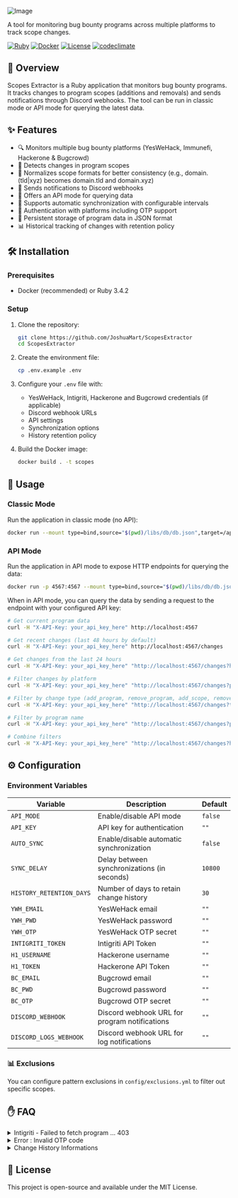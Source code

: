 ![Image](https://github.com/user-attachments/assets/8fa9dd2a-04c8-48d4-a0d7-6057c102436c)

A tool for monitoring bug bounty programs across multiple platforms to track scope changes.

[![Ruby](https://img.shields.io/badge/Ruby-3.4.2-red.svg)](https://www.ruby-lang.org/en/)
[![Docker](https://img.shields.io/badge/Docker-Supported-blue.svg)](https://www.docker.com/)
[![License](https://img.shields.io/badge/License-MIT-green.svg)](LICENSE)
[![codeclimate](https://api.codeclimate.com/v1/badges/713b3c783fe46abaca0e/maintainability)](https://codeclimate.com/github/JoshuaMart/ScopesExtractor/maintainability/)

## 📖 Overview

Scopes Extractor is a Ruby application that monitors bug bounty programs. It tracks changes to program scopes (additions and removals) and sends notifications through Discord webhooks. The tool can be run in classic mode or API mode for querying the latest data.

## ✨ Features

- 🔍 Monitors multiple bug bounty platforms (YesWeHack, Immunefi, Hackerone & Bugcrowd)
- 🔄 Detects changes in program scopes
- 📏 Normalizes scope formats for better consistency (e.g., domain.(tld|xyz) becomes domain.tld and domain.xyz)
- 🚨 Sends notifications to Discord webhooks
- 🔌 Offers an API mode for querying data
- 🔄 Supports automatic synchronization with configurable intervals
- 🔐 Authentication with platforms including OTP support
- 💾 Persistent storage of program data in JSON format
- 📊 Historical tracking of changes with retention policy

## 🛠️ Installation

### Prerequisites

- Docker (recommended) or Ruby 3.4.2

### Setup

1. Clone the repository:
   ```bash
   git clone https://github.com/JoshuaMart/ScopesExtractor
   cd ScopesExtractor
   ```

2. Create the environment file:
   ```bash
   cp .env.example .env
   ```

3. Configure your `.env` file with:
   - YesWeHack, Intigriti, Hackerone and Bugcrowd credentials (if applicable)
   - Discord webhook URLs
   - API settings
   - Synchronization options
   - History retention policy

4. Build the Docker image:
   ```bash
   docker build . -t scopes
   ```

## 🚀 Usage

### Classic Mode

Run the application in classic mode (no API):

```bash
docker run --mount type=bind,source="$(pwd)/libs/db/db.json",target=/app/libs/db/db.json --mount type=bind,source="$(pwd)/libs/db/history.json",target=/app/libs/db/history.json scopes
```

### API Mode

Run the application in API mode to expose HTTP endpoints for querying the data:

```bash
docker run -p 4567:4567 --mount type=bind,source="$(pwd)/libs/db/db.json",target=/app/libs/db/db.json --mount type=bind,source="$(pwd)/libs/db/history.json",target=/app/libs/db/history.json scopes
```

When in API mode, you can query the data by sending a request to the endpoint with your configured API key:

```bash
# Get current program data
curl -H "X-API-Key: your_api_key_here" http://localhost:4567

# Get recent changes (last 48 hours by default)
curl -H "X-API-Key: your_api_key_here" http://localhost:4567/changes

# Get changes from the last 24 hours
curl -H "X-API-Key: your_api_key_here" "http://localhost:4567/changes?hours=24"

# Filter changes by platform
curl -H "X-API-Key: your_api_key_here" "http://localhost:4567/changes?platform=YesWeHack"

# Filter by change type (add_program, remove_program, add_scope, remove_scope)
curl -H "X-API-Key: your_api_key_here" "http://localhost:4567/changes?type=add_scope"

# Filter by program name
curl -H "X-API-Key: your_api_key_here" "http://localhost:4567/changes?program=ProgramName"

# Combine filters
curl -H "X-API-Key: your_api_key_here" "http://localhost:4567/changes?hours=72&platform=Hackerone&type=add_scope"
```

## ⚙️ Configuration

### Environment Variables

| Variable | Description | Default |
|----------|-------------|---------|
| `API_MODE` | Enable/disable API mode | `false` |
| `API_KEY` | API key for authentication | `""` |
| `AUTO_SYNC` | Enable/disable automatic synchronization | `false` |
| `SYNC_DELAY` | Delay between synchronizations (in seconds) | `10800` |
| `HISTORY_RETENTION_DAYS` | Number of days to retain change history | `30` |
| `YWH_EMAIL` | YesWeHack email | `""` |
| `YWH_PWD` | YesWeHack password | `""` |
| `YWH_OTP` | YesWeHack OTP secret | `""` |
| `INTIGRITI_TOKEN` | Intigriti API Token | `""` |
| `H1_USERNAME` | Hackerone username | `""` |
| `H1_TOKEN` | Hackerone API Token | `""` |
| `BC_EMAIL` | Bugcrowd email | `""` |
| `BC_PWD` | Bugcrowd password | `""` |
| `BC_OTP` | Bugcrowd OTP secret | `""` |
| `DISCORD_WEBHOOK` | Discord webhook URL for program notifications | `""` |
| `DISCORD_LOGS_WEBHOOK` | Discord webhook URL for log notifications | `""` |

### 📊 Exclusions

You can configure pattern exclusions in `config/exclusions.yml` to filter out specific scopes.

## ✋ FAQ

<details>
  <summary>Intigriti - Failed to fetch program ... 403</summary>

  Programs must be manually accepted on the Intigriti website in order to be able to consult them.
</details>

<details>
  <summary>Error : Invalid OTP code</summary>

  The most likely reason is that your server's time is not correct, so the generated OTP code is not correct either.
</details>

<details>
  <summary>Change History Informations</summary>

  ScopesExtractor now tracks all changes (program and scope additions/removals) with timestamps. This history is automatically managed with a configurable retention policy to avoid excessive growth. By default, changes are kept for 30 days.

  You can query recent changes through the API (only) to see what has changed in the last few hours or days, which is useful for keeping track of bug bounty program changes even if you missed the Discord notifications.

  The changes reflect what is detected by ScopesExtractor (addition/removal of scopes and programs) and not the modifications indicated directly on the program page of each platform.
</details>

## 📜 License

This project is open-source and available under the MIT License.
